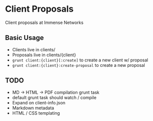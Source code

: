 # Client Proposals #

Client proposals at Immense Networks

## Basic Usage ##

* Clients live in clients/
* Proposals live in clients/{client}
* `grunt client:{client}[:create]` to create a new client w/ proposal
* `grunt client:{client}:create-proposal` to create a new proposal

## TODO ##

* MD -> HTML -> PDF compilation grunt task
* default grunt task should watch / compile
* Expand on client-info.json
* Markdown metadata
* HTML / CSS templating

